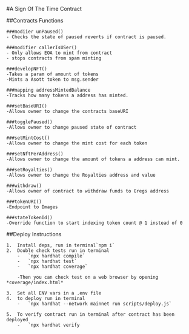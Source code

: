 #A Sign Of The Time Contract

##Contracts Functions
    
    ###modiier unPaused()
    - Checks the state of paused reverts if contract is paused.

    ###modifier callerIsUSer()
    - Only allows EOA to mint from contract
    - stops contracts from spam minting

    ###developNFT()
    -Takes a param of amount of tokens
    -Mints a Asott token to msg.sender

    ###mapping addressMintedBalance
    -Tracks how many tokens a address has minted.

    ###setBaseURI()
    -Allows owner to change the contracts baseURI

    ###togglePaused()
    -Allows owner to change paused state of contract

    ###setMintCost()
    -Allows owner to change the mint cost for each token

    ###setNftPerAddress()
    -Allows owner to change the amount of tokens a address can mint.

    ###setRoyalties()
    -Allows owner to change the Royalties address and value

    ###withdraw()
    -Allows owner of contract to withdraw funds to Gregs address 

    ###tokenURI()
    -Endpoint to Images

    ###stateTokenId()
    -Override function to start indexing token count @ 1 instead of 0

##Deploy Instructions

    1.  Install deps, run in terminal`npm i`
    2.  Double check tests run in terminal 
        -   `npx hardhat compile`
        -   `npx hardhat test`
        -   `npx hardhat coverage`

        -Then you can check test on a web browser by opening *coverage/index.html*
        
    3.  Set all ENV vars in a .env file
    4.  to deploy run in terminal 
        -   `npx hardhat --network mainnet run scripts/deploy.js`

    5.  To verify contract run in terminal after contract has been deployed
        -   `npx hardhat verify
